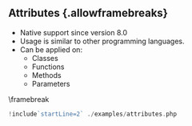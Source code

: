## Attributes {.allowframebreaks}

* Native support since version 8.0
* Usage is similar to other programming languages.
* Can be applied on:
    * Classes
    * Functions
    * Methods
    * Parameters

\framebreak

```php
!include`startLine=2` ./examples/attributes.php
```

